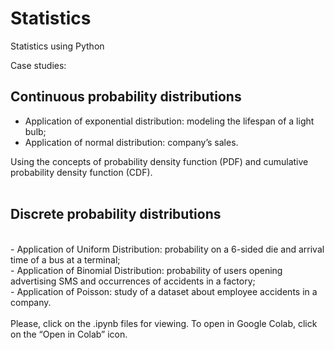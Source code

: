 # Statistics
Statistics using Python

Case studies:
<br>
## Continuous probability distributions
- Application of exponential distribution: modeling the lifespan of a light bulb;
- Application of normal distribution: company’s sales.

Using the concepts of probability density function (PDF) and cumulative probability density function (CDF).
<br><br>
## Discrete probability distributions
<br>
- Application of Uniform Distribution: probability on a 6-sided die and arrival time of a bus at a terminal;
<br>
- Application of Binomial Distribution: probability of users opening advertising SMS and occurrences of accidents in a factory;
<br>
- Application of Poisson: study of a dataset about employee accidents in a company.
<br><br>
Please, click on the .ipynb files for viewing. To open in Google Colab, click on the “Open in Colab” icon.
